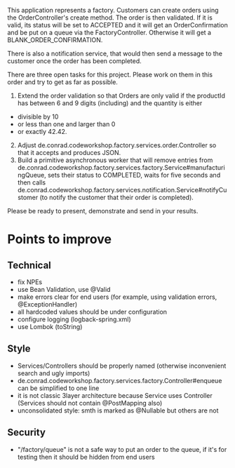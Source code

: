 This application represents a factory. Customers can create orders using the OrderController's create method. The order 
is then validated. If it is valid, its status will be set to ACCEPTED and it will get an OrderConfirmation and be put on a queue via the FactoryController. Otherwise it will get a BLANK_ORDER_CONFIRMATION.

There is also a notification service, that would then send a message to the customer once the order has been completed.

There are three open tasks for this project. Please work on them in this order and try to get as far as possible.

1. Extend the order validation so that Orders are only valid if the productId has between 6 and 9 digits (including) and the quantity is either 
* divisible by 10
* or less than one and larger than 0
* or exactly 42.42.
2. Adjust de.conrad.codeworkshop.factory.services.order.Controller so that it accepts and produces JSON.
3. Build a primitive asynchronous worker that will remove entries from de.conrad.codeworkshop.factory.services.factory.Service#manufacturingQueue, sets their status to COMPLETED, waits for five seconds and then calls de.conrad.codeworkshop.factory.services.notification.Service#notifyCustomer (to notify the customer that their order is completed).

Please be ready to present, demonstrate and send in your results.


# Points to improve 
## Technical
- fix NPEs
- use Bean Validation, use @Valid
- make errors clear for end users (for example, using validation errors, @ExceptionHandler)
- all hardcoded values should be under configuration
- configure logging (logback-spring.xml)
- use Lombok (toString)

## Style
- Services/Controllers should be properly named (otherwise inconvenient search and ugly imports)
- de.conrad.codeworkshop.factory.services.factory.Controller#enqueue can be simplified to one line
- it is not classic 3layer architecture because Service uses Controller (Services should not contain @PostMapping also)
- unconsolidated style: smth is marked as @Nullable but others are not

## Security
- "/factory/queue" is not a safe way to put an order to the queue, if it's for testing then it should be hidden from end users